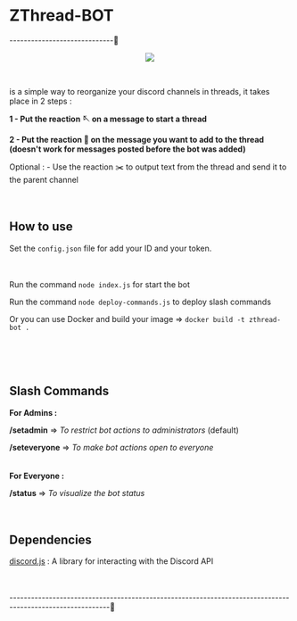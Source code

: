 # ZThread-BOT 
-----------------------------🧵
<p align="center">
<img src="https://user-images.githubusercontent.com/51421090/234418436-484e4361-b976-4c39-8f4b-70257059e56b.png"</img>
</p><br> 
 
is a simple way to reorganize your discord channels in threads, it takes place in 2 steps :

**1 - Put the reaction 🪡 on a message to start a thread** 

**2 - Put the reaction 🧵 on the message you want to add to the thread
(doesn't work for messages posted before the bot was added)** 

Optional : - Use the reaction ✂️ to output text from the thread and send it to the parent channel
<br><br><br>

## How to use 

Set the `config.json` file for add your ID and your token. 
<br><br><br>

Run the command `node index.js` for start the bot 

Run the command `node deploy-commands.js` to deploy slash commands 

Or you can use Docker and build your image => `docker build -t zthread-bot .`

<br><br><br>

## Slash Commands

__For Admins :__  

**/setadmin** => *To restrict bot actions to administrators* (default)

**/seteveryone** => *To make bot actions open to everyone*
<br><br><br>
__For Everyone :__  

**/status** => *To visualize the bot status*
<br><br><br>


## Dependencies 

[discord.js](https://discord.js.org/#/) : A library for interacting with the Discord API 
<br><br><br>

----------------------------------------------------------------------------------------------------------🧵

